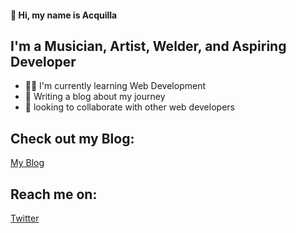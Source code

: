 #### 👋 Hi, my name is Acquilla

## I'm a Musician, Artist, Welder, and Aspiring Developer

- 👨‍🏭 I'm currently learning Web Development
- 📝 Writing a blog about my journey
- 🤝 looking to collaborate with other web developers

## Check out my Blog:

[My Blog](https://acquilla.blog/)

## Reach me on:

[Twitter](https://twitter.com/acquilla_c)
